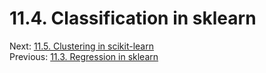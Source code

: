 # 11.4. Classification in sklearn

Next: [11.5. Clustering in scikit-learn](../CH11/11.5.%20Clustering%20in%20sklearn.md)<br>
Previous: [11.3. Regression in sklearn](../CH11/11.3.%20Regression%20in%20sklearn.md)
